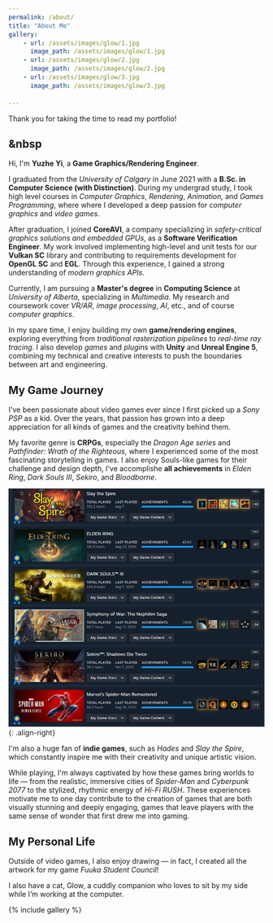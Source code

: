 ```yaml
---
permalink: /about/
title: "About Me"
gallery:
    - url: /assets/images/glow/1.jpg
      image_path: /assets/images/glow/1.jpg
    - url: /assets/images/glow/2.jpg
      image_path: /assets/images/glow/2.jpg
    - url: /assets/images/glow/3.jpg
      image_path: /assets/images/glow/3.jpg
    
---
```


Thank you for taking the time to read my portfolio!

## &nbsp

Hi, I'm **Yuzhe Yi**, a **Game Graphics/Rendering Engineer**.

I graduated from the *University of Calgary* in June 2021 with a **B.Sc. in Computer Science (with Distinction)**. During my undergrad study, I took high level courses in *Computer Graphics*, *Rendering*, *Animation,* and *Games Programming*, where where I developed a deep passion for *computer graphics* and *video games*.

After graduation, I joined **CoreAVI**, a company specializing in *safety-critical graphics solutions and embedded GPUs*, as a **Software Verification Engineer**. My work involved implementing high-level and unit tests for our **Vulkan SC** library and contributing to requirements development for **OpenGL SC** and **EGL**. Through this experience, I gained a strong understanding of *modern graphics APIs*.

Currently, I am pursuing a **Master's degree** in **Computing Science** at *University of Alberta*, specializing in *Multimedia*. My research and coursework cover *VR/AR*, *image processing*, *AI*, etc., and of course *computer graphics*.

In my spare time, I enjoy building my own **game/rendering engines**, exploring everything from *traditional rasterization pipelines* to *real-time ray tracing*. I also develop *games* and *plugins* with **Unity** and **Unreal Engine 5**, combining my technical and creative interests to push the boundaries between art and engineering.


## My Game Journey

I've been passionate about video games ever since I first picked up a *Sony PSP* as a kid. Over the years, that passion has grown into a deep appreciation for all kinds of games and the creativity behind them.

My favorite genre is **CRPGs**, especially the *Dragon Age series* and *Pathfinder: Wrath of the Righteous*, where I experienced some of the most fascinating storytelling in games. I also enjoy Souls-like games for their challenge and design depth, I've accomplishe **all achievements** in *Elden Ring*, *Dark Souls III*, *Sekiro*, and *Bloodborne*.

![Achievements](/assets/images/game_screenshots/achievements.png){: .align-right}

I'm also a huge fan of **indie games**, such as *Hades* and *Slay the Spire*, which constantly inspire me with their creativity and unique artistic vision.

While playing, I'm always captivated by how these games bring worlds to life — from the realistic, immersive cities of *Spider-Man* and *Cyberpunk 2077* to the stylized, rhythmic energy of *Hi-Fi RUSH*. These experiences motivate me to one day contribute to the creation of games that are both visually stunning and deeply engaging, games that leave players with the same sense of wonder that first drew me into gaming.


## My Personal Life

Outside of video games, I also enjoy drawing — in fact, I created all the artwork for my game *Fuuka Student Council*!

I also have a cat, Glow, a cuddly companion who loves to sit by my side while I’m working at the computer.

{% include gallery %}
